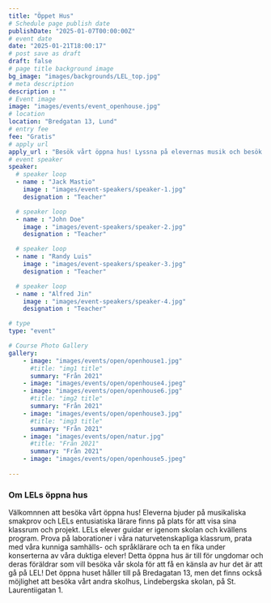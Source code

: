 ```yaml
---
title: "Öppet Hus"
# Schedule page publish date
publishDate: "2025-01-07T00:00:00Z"
# event date
date: "2025-01-21T18:00:17"
# post save as draft
draft: false
# page title background image
bg_image: "images/backgrounds/LEL_top.jpg"
# meta description
description : ""
# Event image
image: "images/events/event_openhouse.jpg"
# location
location: "Bredgatan 13, Lund"
# entry fee
fee: "Gratis"
# apply url
apply_url : "Besök vårt öppna hus! Lyssna på elevernas musik och besök våra klassrum. Välkomna mellan 18-20!"
# event speaker
speaker:
  # speaker loop
  - name : "Jack Mastio"
    image : "images/event-speakers/speaker-1.jpg"
    designation : "Teacher"

  # speaker loop
  - name : "John Doe"
    image : "images/event-speakers/speaker-2.jpg"
    designation : "Teacher"

  # speaker loop
  - name : "Randy Luis"
    image : "images/event-speakers/speaker-3.jpg"
    designation : "Teacher"

  # speaker loop
  - name : "Alfred Jin"
    image : "images/event-speakers/speaker-4.jpg"
    designation : "Teacher"

# type
type: "event"

# Course Photo Gallery
gallery:
    - image: "images/events/open/openhouse1.jpg"
      #title: "img1 title"
      summary: "Från 2021"
    - image: "images/events/open/openhouse4.jpeg"
    - image: "images/events/open/openhouse6.jpg"
      #title: "img2 title"
      summary: "Från 2021"
    - image: "images/events/open/openhouse3.jpg"
      #title: "img3 title"
      summary: "Från 2021"
    - image: "images/events/open/natur.jpg"
      #title: "Från 2021"
      summary: "Från 2021"
    - image: "images/events/open/openhouse5.jpeg"
                
---
```


### Om LELs öppna hus

Välkomnnen att besöka vårt öppna hus! Eleverna bjuder på musikaliska smakprov och LELs entusiatiska lärare finns på plats för att visa sina klassrum och projekt. LELs elever guidar er igenom skolan och kvällens program. Prova på laborationer i våra naturvetenskapliga klassrum, prata med våra kunniga samhälls- och språklärare och ta en fika under konserterna av våra duktiga elever! Detta öppna hus är till för ungdomar och deras föräldrar som vill besöka vår skola för att få en känsla av hur det är att gå på LEL! Det öppna huset håller till på Bredagatan 13, men det finns också möjlighet att besöka vårt andra skolhus, Lindebergska skolan, på St. Laurentiigatan 1.           